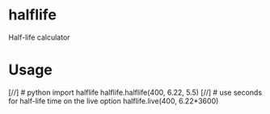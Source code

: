# halflife
Half-life calculator
# Usage
[//] # python
import halflife
halflife.halflife(400, 6.22, 5.5)
[//] # use seconds for half-life time on the live option
halflife.live(400, 6.22*3600)
